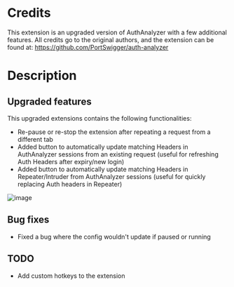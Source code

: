 # Credits 

This extension is an upgraded version of AuthAnalyzer with a few additional features.
All credits go to the original authors, and the extension can be found at: https://github.com/PortSwigger/auth-analyzer

# Description

## Upgraded features

This upgraded extensions contains the following functionalities:
- Re-pause or re-stop the extension after repeating a request from a different tab
- Added button to automatically update matching Headers in AuthAnalyzer sessions from an existing request (useful for refreshing Auth Headers after expiry/new login)
- Added button to automatically update matching Headers in Repeater/Intruder from AuthAnalyzer sessions (useful for quickly replacing Auth headers in Repeater)

![image](https://github.com/user-attachments/assets/d0e71fe9-71fa-4074-9c79-115c5e01dfc6)

## Bug fixes

- Fixed a bug where the config wouldn't update if paused or running


## TODO

- Add custom hotkeys to the extension
